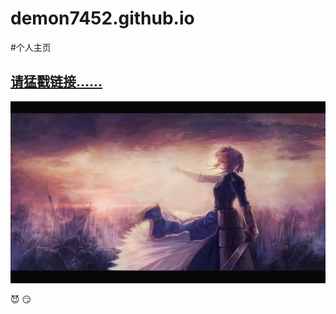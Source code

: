 demon7452.github.io
===================
#个人主页
<h2><a href="http://demon7452.github.io/" class="button" target="_blank">请猛戳链接……</a></h2>

<img src="/public/img/background.png"/>

:smiling_imp:  :smirk:
